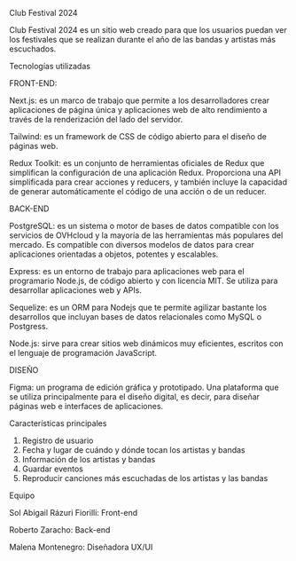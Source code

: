Club Festival 2024

Club Festival 2024 es un sitio web creado para que los usuarios puedan ver los festivales que se realizan durante el año de las bandas y artistas más escuchados.

Tecnologías utilizadas

FRONT-END:

Next.js: es un marco de trabajo que permite a los desarrolladores crear aplicaciones de página única y aplicaciones web de alto rendimiento a través de la renderización del lado del servidor.

Tailwind: es un framework de CSS de código abierto​ para el diseño de páginas web.

Redux Toolkit: es un conjunto de herramientas oficiales de Redux que simplifican la configuración de una aplicación Redux. 
Proporciona una API simplificada para crear acciones y reducers, y también incluye la capacidad de generar automáticamente el código de una acción o de un reducer.

BACK-END

PostgreSQL: es un sistema o motor de bases de datos compatible con los servicios de OVHcloud y la mayoría de las herramientas más populares del mercado. Es compatible con diversos modelos de datos para crear aplicaciones orientadas a objetos, potentes y escalables.

Express: es un entorno de trabajo para aplicaciones web para el programario Node.js, de código abierto y con licencia MIT. Se utiliza para desarrollar aplicaciones web y APIs.

Sequelize: es un ORM para Nodejs que te permite agilizar bastante los desarrollos que incluyan bases de datos relacionales como MySQL o Postgress.

Node.js: sirve para crear sitios web dinámicos muy eficientes, escritos con el lenguaje de programación JavaScript.

DISEÑO

Figma: un programa de edición gráfica y prototipado. Una plataforma que se utiliza principalmente para el diseño digital, es decir, para diseñar páginas web e interfaces de aplicaciones.

Características principales
1. Registro de usuario
2. Fecha y lugar de cuándo y dónde tocan los artistas y bandas
3. Información de los artistas y bandas 
4. Guardar eventos
5. Reproducir canciones más escuchadas de los artistas y las bandas

Equipo

Sol Abigail Rázuri Fiorilli: Front-end 

Roberto Zaracho: Back-end

Malena Montenegro: Diseñadora UX/UI



